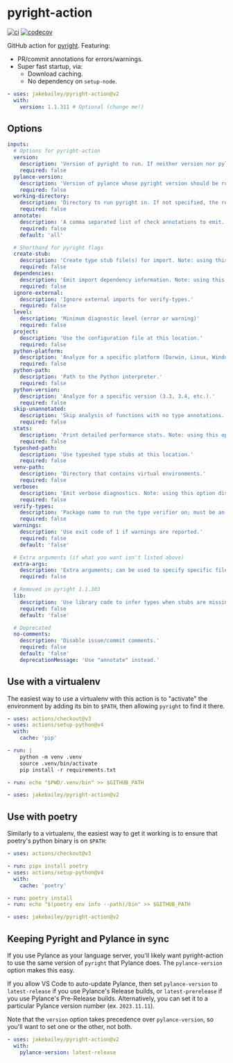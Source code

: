 # pyright-action

[![ci](https://github.com/jakebailey/pyright-action/actions/workflows/ci.yml/badge.svg)](https://github.com/jakebailey/pyright-action/actions/workflows/ci.yml)
[![codecov](https://codecov.io/gh/jakebailey/pyright-action/branch/main/graph/badge.svg?token=5OMEFS2LQZ)](https://codecov.io/gh/jakebailey/pyright-action)

GitHub action for [pyright](https://github.com/microsoft/pyright). Featuring:

- PR/commit annotations for errors/warnings.
- Super fast startup, via:
  - Download caching.
  - No dependency on `setup-node`.

```yml
- uses: jakebailey/pyright-action@v2
  with:
    version: 1.1.311 # Optional (change me!)
```

## Options

```yml
inputs:
  # Options for pyright-action
  version:
    description: 'Version of pyright to run. If neither version nor pylance-version are specified, the latest version will be used.'
    required: false
  pylance-version:
    description: 'Version of pylance whose pyright version should be run. Can be latest-release, latest-prerelease, or a specific pylance version. Ignored if version option is specified.'
    required: false
  working-directory:
    description: 'Directory to run pyright in. If not specified, the repo root will be used.'
    required: false
  annotate:
    description: 'A comma separated list of check annotations to emit. May be "none"/"false", "errors", "warnings", or "all"/"true" (shorthand for "errors, warnings").'
    required: false
    default: 'all'

  # Shorthand for pyright flags
  create-stub:
    description: 'Create type stub file(s) for import. Note: using this option disables commenting.'
    required: false
  dependencies:
    description: 'Emit import dependency information. Note: using this option disables commenting.'
    required: false
  ignore-external:
    description: 'Ignore external imports for verify-types.'
    required: false
  level:
    description: 'Minimum diagnostic level (error or warning)'
    required: false
  project:
    description: 'Use the configuration file at this location.'
    required: false
  python-platform:
    description: 'Analyze for a specific platform (Darwin, Linux, Windows).'
    required: false
  python-path:
    description: 'Path to the Python interpreter.'
    required: false
  python-version:
    description: 'Analyze for a specific version (3.3, 3.4, etc.).'
    required: false
  skip-unannotated:
    description: 'Skip analysis of functions with no type annotations.'
    required: false
  stats:
    description: 'Print detailed performance stats. Note: using this option disables commenting.'
    required: false
  typeshed-path:
    description: 'Use typeshed type stubs at this location.'
    required: false
  venv-path:
    description: 'Directory that contains virtual environments.'
    required: false
  verbose:
    description: 'Emit verbose diagnostics. Note: using this option disables commenting.'
    required: false
  verify-types:
    description: 'Package name to run the type verifier on; must be an *installed* library. Any score under 100% will fail the build. Using this option disables commenting.'
    required: false
  warnings:
    description: 'Use exit code of 1 if warnings are reported.'
    required: false
    default: 'false'

  # Extra arguments (if what you want isn't listed above)
  extra-args:
    description: 'Extra arguments; can be used to specify specific files to check.'
    required: false

  # Removed in pyright 1.1.303
  lib:
    description: 'Use library code to infer types when stubs are missing.'
    required: false
    default: 'false'

  # Deprecated
  no-comments:
    description: 'Disable issue/commit comments.'
    required: false
    default: 'false'
    deprecationMessage: 'Use "annotate" instead.'
```

## Use with a virtualenv

The easiest way to use a virtualenv with this action is to "activate" the
environment by adding its bin to `$PATH`, then allowing `pyright` to find it
there.

```yml
- uses: actions/checkout@v3
- uses: actions/setup-python@v4
  with:
    cache: 'pip'

- run: |
    python -m venv .venv
    source .venv/bin/activate
    pip install -r requirements.txt

- run: echo "$PWD/.venv/bin" >> $GITHUB_PATH

- uses: jakebailey/pyright-action@v2
```

## Use with poetry

Similarly to a virtualenv, the easiest way to get it working is to ensure that
poetry's python binary is on `$PATH`:

```yml
- uses: actions/checkout@v3

- run: pipx install poetry
- uses: actions/setup-python@v4
  with:
    cache: 'poetry'

- run: poetry install
- run: echo "$(poetry env info --path)/bin" >> $GITHUB_PATH

- uses: jakebailey/pyright-action@v2
```

## Keeping Pyright and Pylance in sync

If you use Pylance as your language server, you'll likely want pyright-action to
use the same version of `pyright` that Pylance does. The `pylance-version`
option makes this easy.

If you allow VS Code to auto-update Pylance, then set `pylance-version` to
`latest-release` if you use Pylance's Release builds, or `latest-prerelease` if
you use Pylance's Pre-Release builds. Alternatively, you can set it to a
particular Pylance version number (ex. `2023.11.11`).

Note that the `version` option takes precedence over `pylance-version`, so
you'll want to set one or the other, not both.

```yml
- uses: jakebailey/pyright-action@v2
  with:
    pylance-version: latest-release
```
